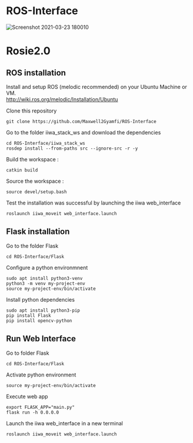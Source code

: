 # ROS-Interface
![Screenshot 2021-03-23 180010](https://user-images.githubusercontent.com/46795132/112195283-aff72e00-8c01-11eb-8148-9e4e37aa9957.png)

# Rosie2.0
## ROS installation
Install and setup ROS (melodic recommended) on your Ubuntu Machine or VM. 
<br />
http://wiki.ros.org/melodic/Installation/Ubuntu
<br />

Clone this repository
```
git clone https://github.com/Maxwell2Gyamfi/ROS-Interface

```
Go to the folder iiwa_stack_ws and download the dependencies 
```
cd ROS-Interface/iiwa_stack_ws
rosdep install --from-paths src --ignore-src -r -y
```
Build the workspace :
```
catkin build
```
Source the workspace :
```
source devel/setup.bash
```
Test the installation was successful by launching the iiwa web_interface
```
roslaunch iiwa_moveit web_interface.launch
```


## Flask installation

Go to the folder Flask
```
cd ROS-Interface/Flask
```

Configure a python environmnent
```
sudo apt install python3-venv
python3 -m venv my-project-env
source my-project-env/bin/activate
```

Install python dependencies
```
sudo apt install python3-pip
pip install Flask
pip install opencv-python
```

## Run Web Interface

Go to folder Flask
```
cd ROS-Interface/Flask
```

Activate python environment
```
source my-project-env/bin/activate
```
Execute web app
```
export FLASK_APP="main.py"
flask run -h 0.0.0.0
```

Launch the iiwa web_interface in a new terminal
```
roslaunch iiwa_moveit web_interface.launch
```



